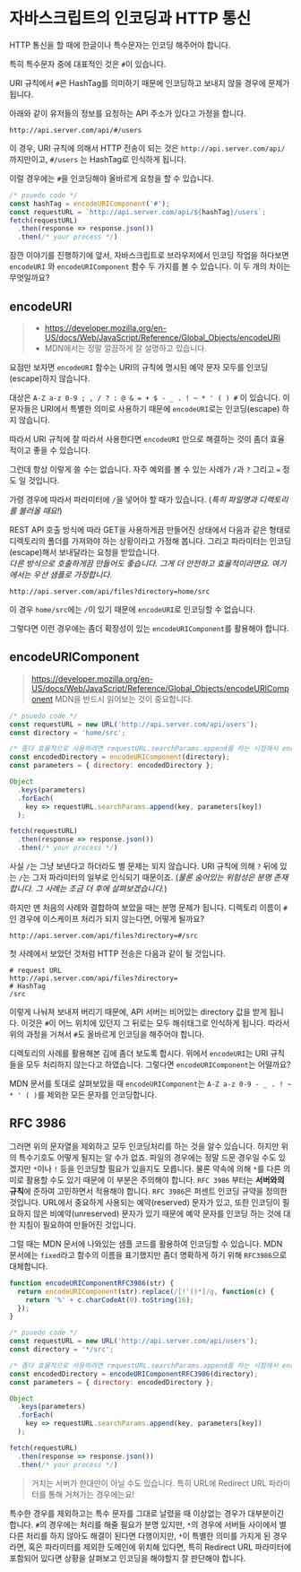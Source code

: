 # 자바스크립트의 인코딩과 HTTP 통신

HTTP 통신을 할 때에 한글이나 특수문자는 인코딩 해주어야 합니다.

특히 특수문자 중에 대표적인 것은 `#`이 있습니다.

URI 규칙에서 `#`은 HashTag를 의미하기 때문에 인코딩하고 보내지 않을 경우에 문제가 됩니다.

아래와 같이 유저들의 정보를 요청하는 API 주소가 있다고 가정을 합니다.

```
http://api.server.com/api/#/users
```

이 경우, URI 규칙에 의해서 HTTP 전송이 되는 것은 `http://api.server.com/api/` 까지만이고, `#/users` 는 HashTag로 인식하게 됩니다.

이럴 경우에는 `#`을 인코딩해야 올바르게 요청을 할 수 있습니다.

```javascript
/* psuedo code */
const hashTag = encodeURIComponent('#');
const requestURL = `http://api.server.com/api/${hashTag}/users`;
fetch(requestURL)
  .then(response => response.json())
  .then(/* your process */)
```

잠깐 이야기를 진행하기에 앞서, 자바스크립트로 브라우저에서 인코딩 작업을 하다보면 `encodeURI` 와 `encodeURIComponent` 함수 두 가지를 볼 수 있습니다. 이 두 개의 차이는 무엇일까요?

## encodeURI

> - https://developer.mozilla.org/en-US/docs/Web/JavaScript/Reference/Global_Objects/encodeURI
> - MDN에서는 정말 깔끔하게 잘 설명하고 있습니다.

요점만 보자면 `encodeURI` 함수는 URI의 규칙에 명시된 예약 문자 모두를 인코딩(escape)하지 않습니다.  

대상은 `A-Z a-z 0-9 ; , / ? : @ & = + $ - _ . ! ~ * ' ( ) #` 이 있습니다. 이 문자들은 URI에서 특별한 의미로 사용하기 때문에 `encodeURI`로는 인코딩(escape) 하지 않습니다.  

따라서 URI 규칙에 잘 따라서 사용한다면 `encodeURI` 만으로 해결하는 것이 좀더 효율적이고 좋을 수 있습니다.

그런데 항상 이렇게 쓸 수는 없습니다. 자주 예외를 볼 수 있는 사례가 `/`과 `?` 그리고 `=` 정도 일 것입니다.

가령 경우에 따라서 파라미터에 `/`을 넣어야 할 때가 있습니다. (*특히 파일명과 디렉토리를 불러올 때요!*)

REST API 호출 방식에 따라 GET을 사용하게끔 만들어진 상태에서 다음과 같은 형태로 디렉토리의 폴더를 가져와야 하는 상황이라고 가정해 봅니다. 그리고 파라미터는 인코딩(escape)해서 보내달라는 요청을 받았습니다.  
*다른 방식으로 호출하게끔 만들어도 좋습니다. 그게 더 안전하고 효율적이라면요. 여기에서는 우선 샘플로 가정합니다.*

```
http://api.server.com/api/files?directory=home/src
```

이 경우 `home/src`에는 `/`이 있기 때문에 `encodeURI`로 인코딩할 수 없습니다.

그렇다면 이런 경우에는 좀더 확장성이 있는 `encodeURIComponent`를 활용해야 합니다.

## encodeURIComponent

> https://developer.mozilla.org/en-US/docs/Web/JavaScript/Reference/Global_Objects/encodeURIComponent
> MDN을 반드시 읽어보는 것이 중요합니다.

```javascript
/* psuedo code */
const requestURL = new URL('http://api.server.com/api/users');
const directory = 'home/src';

/* 좀더 효율적으로 사용하려면 requestURL.searchParams.append를 하는 시점에서 encodeURIComponent 를 사용하세요. */
const encodedDirectory = encodeURIComponent(directory);
const parameters = { directory: encodedDirectory };

Object
  .keys(parameters)
  .forEach(
    key => requestURL.searchParams.append(key, parameters[key])
  );

fetch(requestURL)
  .then(response => response.json())
  .then(/* your process */)
```

사실 `/`는 그냥 보낸다고 하더라도 별 문제는 되지 않습니다. URI 규칙에 의해 `?` 뒤에 있는 `/`는 그저 파라미터의 일부로 인식되기 때문이죠. (*물론 숨어있는 위험성은 분명 존재합니다. 그 사례는 조금 더 후에 살펴보겠습니다.*)

하지만 맨 처음의 사례와 결합하여 보았을 때는 분명 문제가 됩니다. 디렉토리 이름이 `#`인 경우에 이스케이프 처리가 되지 않는다면, 어떻게 될까요?

```
http://api.server.com/api/files?directory=#/src
```

첫 사례에서 보았던 것처럼 HTTP 전송은 다음과 같이 될 것입니다.

```
# request URL
http://api.server.com/api/files?directory=
# HashTag
/src
```

이렇게 나눠져 보내져 버리기 때문에, API 서버는 비어있는 directory 값을 받게 됩니다. 이것은 `#`이 어느 위치에 있던지 그 뒤로는 모두 해쉬태그로 인식하게 됩니다. 따라서 위의 과정을 거쳐서 `#`도 올바르게 인코딩을 해주어야 합니다.

디렉토리의 사례를 활용해본 김에 좀더 보도록 합시다. 위에서 `encodeURI`는 URI 규칙들을 모두 처리하지 않는다고 하였습니다. 그렇다면 `encodeURIComponent`는 어떨까요?

MDN 문서를 토대로 살펴보았을 때 `encodeURIComponent`는 `A-Z a-z 0-9 - _ . ! ~ * ' ( )`를 제외한 모든 문자를 인코딩합니다.

## RFC 3986

그러면 위의 문자열을 제외하고 모두 인코딩처리를 하는 것을 알수 있습니다. 하지만 위의 특수기호도 어떻게 될지는 알 수가 없죠. 파일의 경우에는 정말 드문 경우일 수도 있겠지만 `*`이나 `!` 등을 인코딩할 필요가 있을지도 모릅니다. 물론 약속에 의해 `*`를 다른 의미로 활용할 수도 있기 때문에 이 부분은 주의해야 합니다. `RFC 3986` 부터는 **서버와의 규칙**에 준하여 고민하면서 적용해야 합니다. `RFC 3986`은 퍼센트 인코딩 규약을 정의한 것입니다. URL에서 중요하게 사용되는 예약(reserved) 문자가 있고, 또한 인코딩이 필요하지 않은 비예약(unreserved) 문자가 있기 때문에 예약 문자를 인코딩 하는 것에 대한 지침이 필요하여 만들어진 것입니다.

그럴 때는 MDN 문서에 나와있는 샘플 코드를 활용하여 인코딩할 수 있습니다. MDN 문서에는 `fixed`라고 함수의 이름을 표기했지만 좀더 명확하게 하기 위해 `RFC3986`으로 대체합니다.

```javascript
function encodeURIComponentRFC3986(str) {
  return encodeURIComponent(str).replace(/[!'()*]/g, function(c) {
    return '%' + c.charCodeAt(0).toString(16);
  });
}

/* psuedo code */
const requestURL = new URL('http://api.server.com/api/users');
const directory = '*/src';

/* 좀더 효율적으로 사용하려면 requestURL.searchParams.append를 하는 시점에서 encodeURIComponentRFC3986 을 사용하세요. */
const encodedDirectory = encodeURIComponentRFC3986(directory);
const parameters = { directory: encodedDirectory };

Object
  .keys(parameters)
  .forEach(
    key => requestURL.searchParams.append(key, parameters[key])
  );

fetch(requestURL)
  .then(response => response.json())
  .then(/* your process */)
```

> 거치는 서버가 한대만이 아닐 수도 있습니다. 특히 URL에 Redirect URL 파라미터를 통해 거쳐가는 경우에는요!

특수한 경우를 제외하고는 특수 문자를 그대로 날렸을 때 이상없는 경우가 대부분이긴 합니다. `#`의 경우에는 처리를 해줄 필요가 분명 있지만, `*`의 경우에 서버들 사이에서 별 다른 처리를 하지 않아도 해결이 된다면 다행이지만, `*`이 특별한 의미를 가지게 된 경우라면, 혹은 파라미터를 제외한 도메인에 위치해 있다면, 특히 Redirect URL 파라미터에 포함되어 있다면 상황을 살펴보고 인코딩을 해야할지 잘 판단해야 합니다.
